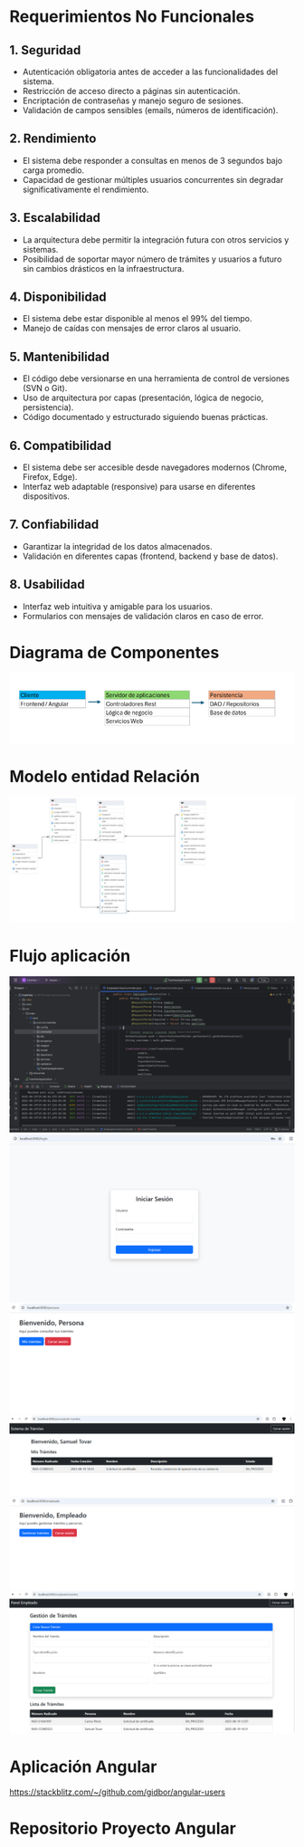 # Requerimientos No Funcionales

## 1. Seguridad
- Autenticación obligatoria antes de acceder a las funcionalidades del sistema.  
- Restricción de acceso directo a páginas sin autenticación.  
- Encriptación de contraseñas y manejo seguro de sesiones.  
- Validación de campos sensibles (emails, números de identificación).  

## 2. Rendimiento
- El sistema debe responder a consultas en menos de 3 segundos bajo carga promedio.  
- Capacidad de gestionar múltiples usuarios concurrentes sin degradar significativamente el rendimiento.  

## 3. Escalabilidad
- La arquitectura debe permitir la integración futura con otros servicios y sistemas.  
- Posibilidad de soportar mayor número de trámites y usuarios a futuro sin cambios drásticos en la infraestructura.  

## 4. Disponibilidad
- El sistema debe estar disponible al menos el 99% del tiempo.  
- Manejo de caídas con mensajes de error claros al usuario.  

## 5. Mantenibilidad
- El código debe versionarse en una herramienta de control de versiones (SVN o Git).  
- Uso de arquitectura por capas (presentación, lógica de negocio, persistencia).  
- Código documentado y estructurado siguiendo buenas prácticas.  

## 6. Compatibilidad
- El sistema debe ser accesible desde navegadores modernos (Chrome, Firefox, Edge).  
- Interfaz web adaptable (responsive) para usarse en diferentes dispositivos.  

## 7. Confiabilidad
- Garantizar la integridad de los datos almacenados.  
- Validación en diferentes capas (frontend, backend y base de datos).  

## 8. Usabilidad
- Interfaz web intuitiva y amigable para los usuarios.  
- Formularios con mensajes de validación claros en caso de error.  



# Diagrama de Componentes

![Diagrama de componentes](DiagramaComponentes.png)

# Modelo entidad Relación

![Modelo entidad relación](erd.png)

# Flujo aplicación

![001](Tramites_img001.png)
![002](Tramites_img002.png)
![003](Tramites_img003.png)
![004](Tramites_img004.png)
![005](Tramites_img005.png)
![006](Tramites_img006.png)

# Aplicación Angular 

https://stackblitz.com/~/github.com/gidbor/angular-users

# Repositorio Proyecto Angular 





